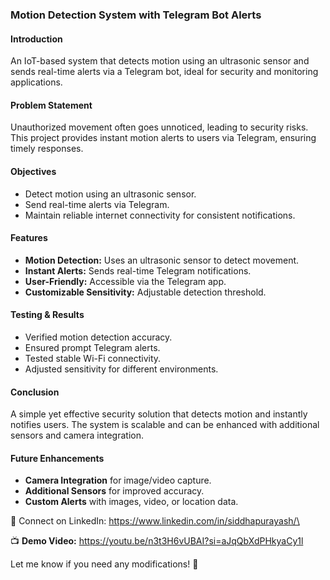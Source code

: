 ### **Motion Detection System with Telegram Bot Alerts**  

#### **Introduction**  
An IoT-based system that detects motion using an ultrasonic sensor and sends real-time alerts via a Telegram bot, ideal for security and monitoring applications.  

#### **Problem Statement**  
Unauthorized movement often goes unnoticed, leading to security risks. This project provides instant motion alerts to users via Telegram, ensuring timely responses.  

#### **Objectives**  
- Detect motion using an ultrasonic sensor.  
- Send real-time alerts via Telegram.  
- Maintain reliable internet connectivity for consistent notifications.  

#### **Features**  
- **Motion Detection:** Uses an ultrasonic sensor to detect movement.  
- **Instant Alerts:** Sends real-time Telegram notifications.  
- **User-Friendly:** Accessible via the Telegram app.  
- **Customizable Sensitivity:** Adjustable detection threshold.   

#### **Testing & Results**  
- Verified motion detection accuracy.  
- Ensured prompt Telegram alerts.  
- Tested stable Wi-Fi connectivity.  
- Adjusted sensitivity for different environments.  

#### **Conclusion**  
A simple yet effective security solution that detects motion and instantly notifies users. The system is scalable and can be enhanced with additional sensors and camera integration.  

#### **Future Enhancements**  
- **Camera Integration** for image/video capture.  
- **Additional Sensors** for improved accuracy.  
- **Custom Alerts** with images, video, or location data.  

🔗 Connect on LinkedIn: https://www.linkedin.com/in/siddhapurayash/\

📺 **Demo Video:** https://youtu.be/n3t3H6vUBAI?si=aJqQbXdPHkyaCy1l

Let me know if you need any modifications! 🚀
